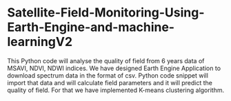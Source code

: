 # Satellite-Field-Monitoring-Using-Earth-Engine-and-machine-learningV2
This Python code will analyse the quality of field from 6 years data of MSAVI, NDVI, NDWI indices. We have designed Earth Engine Application to download spectrum data in the format of csv. Python code snippet will import that data and will calculate field parameters and it will predict the quality of field. For that we have implemented K-means clustering algorithm.
